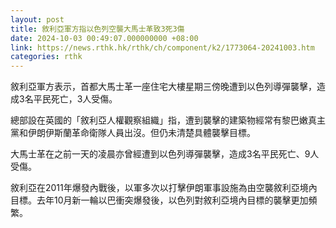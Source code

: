 ```yaml
---
layout: post
title: 敘利亞軍方指以色列空襲大馬士革致3死3傷
date: 2024-10-03 00:49:07.000000000 +08:00
link: https://news.rthk.hk/rthk/ch/component/k2/1773064-20241003.htm
categories: rthk
---
```


敘利亞軍方表示，首都大馬士革一座住宅大樓星期三傍晚遭到以色列導彈襲擊，造成3名平民死亡，3人受傷。

總部設在英國的「敘利亞人權觀察組織」指，遭到襲擊的建築物經常有黎巴嫩真主黨和伊朗伊斯蘭革命衛隊人員出沒。但仍未清楚具體襲擊目標。

大馬士革在之前一天的凌晨亦曾經遭到以色列導彈襲擊，造成3名平民死亡、9人受傷。

敘利亞在2011年爆發內戰後，以軍多次以打擊伊朗軍事設施為由空襲敘利亞境內目標。去年10月新一輪以巴衝突爆發後，以色列對敘利亞境內目標的襲擊更加頻繁。
